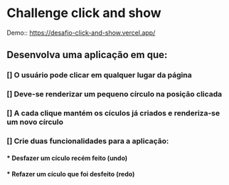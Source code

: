 # Challenge click and show

Demo:: https://desafio-click-and-show.vercel.app/

## Desenvolva uma aplicação em que:


### [] O usuário pode clicar em qualquer lugar da página

### [] Deve-se renderizar um pequeno círculo na posição clicada

### [] A cada clique mantém os cículos já criados e renderiza-se um novo círculo

### [] Crie duas funcionalidades para a aplicação: 

#### * Desfazer um cículo recém feito (undo)

#### * Refazer um cículo que foi desfeito (redo)


